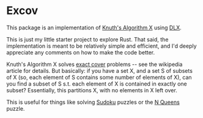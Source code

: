 # Excov

This package is an implementation of [Knuth's Algorithm
X](https://en.wikipedia.org/wiki/Knuth%27s_Algorithm_X) using
[DLX](https://en.wikipedia.org/wiki/Dancing_Links).

This is just my little starter project to explore Rust.  That said,
the implementation is meant to be relatively simple and efficient, and
I'd deeply appreciate any comments on how to make the code better.

Knuth's Algorithm X solves [exact
cover](https://en.wikipedia.org/wiki/Exact_cover) problems -- see the
wikipedia article for details.  But basically: if you have a set X,
and a set S of subsets of X (so, each element of S contains some
number of elements of X), can you find a subset of S s.t. each element
of X is contained in exactly one subset?  Essentially, this partitions
X, with no elements in X left over.

This is useful for things like solving
[Sudoku](https://en.wikipedia.org/wiki/Exact_cover#Sudoku) puzzles or
the [N Queens](https://en.wikipedia.org/wiki/Eight_queens_puzzle)
puzzle.
